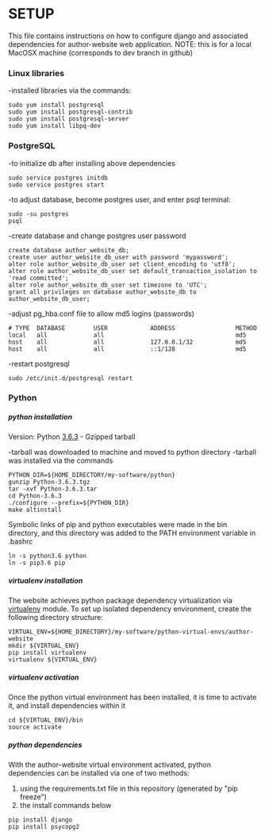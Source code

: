 # SETUP

This file contains instructions on how to configure django and associated dependencies for author-website web application.
NOTE: this is for a local MacOSX machine (corresponds to dev branch in github)

### Linux libraries

-installed libraries via the commands:
```
sudo yum install postgresql
sudo yum install postgresql-contrib
sudo yum install postgresql-server
sudo yum install libpq-dev
```

### PostgreSQL

-to initialize db after installing above dependencies
```
sudo service postgres initdb
sudo service postgres start
```

-to adjust database, become postgres user, and enter psql terminal:
```
sudo -su postgres
psql
```

-create database and change postgres user password
```
create database author_website_db;
create user author_website_db_user with password 'mypassword';
alter role author_website_db_user set client_encoding to 'utf8';
alter role author_website_db_user set default_transaction_isolation to 'read committed';
alter role author_website_db_user set timezone to 'UTC';
grant all privileges on database author_website_db to author_website_db_user;
```

-adjust pg_hba.conf file to allow md5 logins (passwords)
```
# TYPE  DATABASE        USER            ADDRESS                 METHOD
local   all             all                                     md5
host    all             all             127.0.0.1/32            md5
host    all             all             ::1/128                 md5
```

-restart postgresql
```
sudo /etc/init.d/postgresql restart
```

### Python

##### python installation

Version: Python [3.6.3](https://www.python.org/downloads/release/python-363/) - Gzipped tarball

-tarball was downloaded to machine and moved to python directory
-tarball was installed via the commands
```
PYTHON_DIR=${HOME_DIRECTORY/my-software/python}
gunzip Python-3.6.3.tgz
tar -xvf Python-3.6.3.tar
cd Python-3.6.3
./configure --prefix=${PYTHON_DIR}
make altinstall
```
Symbolic links of pip and python executables were made in the bin directory, and this directory was added to the PATH environment variable in .bashrc
```
ln -s python3.6 python
ln -s pip3.6 pip
```

##### virtualenv installation

The website achieves python package dependency virtualization via [virtualenv](https://virtualenv.pypa.io/en/stable/) module. To set up isolated dependency environment, create the following directory structure:
```
VIRTUAL_ENV=${HOME_DIRECTORY}/my-software/python-virtual-envs/author-website
mkdir ${VIRTUAL_ENV}
pip install virtualenv
virtualenv ${VIRTUAL_ENV}
```

##### virtualenv activation

Once the python virtual environment has been installed, it is time to activate it, and install dependencies within it
```
cd ${VIRTUAL_ENV}/bin
source activate
```

##### python dependencies

With the author-website virtual environment activated, python dependencies can be installed via one of two methods:
1. using the requirements.txt file in this repository (generated by "pip freeze")
2. the install commands below
```
pip install django
pip install psycopg2
```

